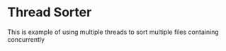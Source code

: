 # Thread Sorter

This is example of using multiple threads to sort multiple files containing concurrently 